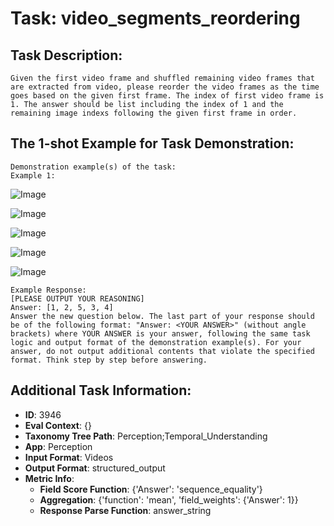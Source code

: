 # Task: video_segments_reordering

## Task Description:

```
Given the first video frame and shuffled remaining video frames that are extracted from video, please reorder the video frames as the time goes based on the given first frame. The index of first video frame is 1. The answer should be list including the index of 1 and the remaining image indexs following the given first frame in order.
```

## The 1-shot Example for Task Demonstration:

```
Demonstration example(s) of the task:
Example 1:
```

![Image](Bowling0001.png)

![Image](Bowling0002.png)

![Image](Bowling0004.png)

![Image](Bowling0005.png)

![Image](Bowling0003.png)

```
Example Response:
[PLEASE OUTPUT YOUR REASONING]
Answer: [1, 2, 5, 3, 4]
Answer the new question below. The last part of your response should be of the following format: "Answer: <YOUR ANSWER>" (without angle brackets) where YOUR ANSWER is your answer, following the same task logic and output format of the demonstration example(s). For your answer, do not output additional contents that violate the specified format. Think step by step before answering.
```

## Additional Task Information:

- **ID**: 3946
- **Eval Context**: {}
- **Taxonomy Tree Path**: Perception;Temporal_Understanding
- **App**: Perception
- **Input Format**: Videos
- **Output Format**: structured_output
- **Metric Info**:
  - **Field Score Function**: {'Answer': 'sequence_equality'}
  - **Aggregation**: {'function': 'mean', 'field_weights': {'Answer': 1}}
  - **Response Parse Function**: answer_string
